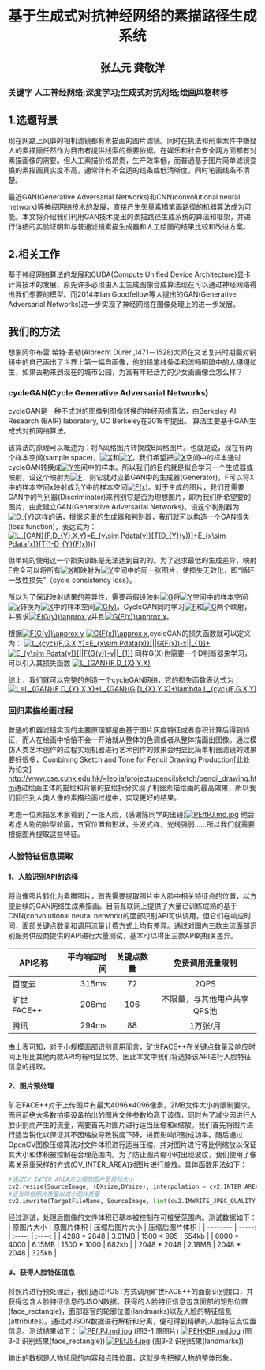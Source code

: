 # <font><center>基于生成式对抗神经网络的素描路径生成系统</center></font>
## <font><center>张厶元  龚敬洋</center></font>

###   关键字 人工神经网络;深度学习;生成式对抗网络;绘画风格转移


##  1.选题背景

  现在网路上风靡的相机滤镜都有素描画的图片滤镜。同时在执法和刑事案件中嫌疑人的素描画任然作为目击者提供线索的重要依据。在娱乐和社会安全两方面都有对素描画像的需要。但人工素描价格昂贵，生产效率低，而普通基于图片简单滤镜变换的素描画真实度不高，通常伴有不合适的线条或低清晰度，同时笔画线条不清楚。

  最近GAN(Generative Adversarial Networks)和CNN(convolutional neural network)等神经网络技术的发展，直接产生矢量素描笔画路径的机器算法成为可能。本文将介绍我们利用GAN技术提出的素描路径生成系统的算法和框架，并进行详细的实验证明和与普通滤镜素描生成器和人工绘画的结果比较和改进方案。

##  2.相关工作

  基于神经网络算法的发展和CUDA(Compute Unified Device Architecture)显卡计算技术的发展，原先许多必须由人工生成图像合成算法现在可以通过神经网络得出我们想要的模型。而2014年Ian Goodfellow等人提出的GAN(Generative Adversarial Networks)进一步实现了神经网络在图像处理上的进一步发展。


## 我们的方法
想象阿尔布雷 希特·丢勒(Albrecht Dürer ,1471－1528)大师在文艺复兴时期面对铜镜中的自己画出了世界上第一幅自画像，他的铅笔线条柔和流畅明暗中的人栩栩如生，如果丢勒来到现在的城市公园，为富有年轻活力的少女画画像会怎么样？
### cycleGAN(Cycle Generative Adversarial Networks)
cycleGAN是一种不成对的图像到图像转换的神经网络算法，由Berkeley AI Research (BAIR) laboratory, UC Berkeley在2018年提出。 算法主要基于GAN生成式对抗网络算法。

该算法的原理可以概述为：将A风格图片转换成B风格图片。也就是说，现在有两个样本空间(sample space)，<a href="http://www.codecogs.com/eqnedit.php?latex=X" target="_blank"><img src="http://latex.codecogs.com/svg.latex?X" title="X" /></a>和<a href="http://www.codecogs.com/eqnedit.php?latex=Y" target="_blank"><img src="http://latex.codecogs.com/svg.latex?Y" title="Y" /></a>，我们希望把<a href="http://www.codecogs.com/eqnedit.php?latex=X" target="_blank"><img src="http://latex.codecogs.com/svg.latex?X" title="X" /></a>空间中的样本通过cycleGAN转换成<a href="http://www.codecogs.com/eqnedit.php?latex=Y" target="_blank"><img src="http://latex.codecogs.com/svg.latex?Y" title="Y" /></a>空间中的样本。所以我们的目的就是拟合学习一个生成器或映射，设这个映射为<a href="http://www.codecogs.com/eqnedit.php?latex=F" target="_blank"><img src="http://latex.codecogs.com/svg.latex?F" title="F" /></a>，则它就对应着GAN中的生成器(Generator)，F可以将X中的样本空间x映射成为Y中的样本空间<a href="http://www.codecogs.com/eqnedit.php?latex=F(x)" target="_blank"><img src="http://latex.codecogs.com/svg.latex?F(x)" title="F(x)" /></a>。对于生成的图片，我们还需要GAN中的判别器(Discriminator)来判别它是否为理想图片，即为我们所希望要的图片，由此建立GAN(Generative Adversarial Networks)。设这个判别器为<a href="http://www.codecogs.com/eqnedit.php?latex=D_{Y}" target="_blank"><img src="http://latex.codecogs.com/svg.latex?D_{Y}" title="D_{Y}" /></a>这样的话，根据这里的生成器和判别器，我们就可以构造一个GAN损失(loss function)，表达式为：
<a href="http://www.codecogs.com/eqnedit.php?latex=L_{GAN}(F,D_{Y},X,Y)=E_{y\sim&space;Pdata(y)}[T(D_{Y}(y))]&plus;E_{x\sim&space;Pdata(x)}[T(1-D_{Y}(F(x)))]" target="_blank"><img src="http://latex.codecogs.com/svg.latex?L_{GAN}(F,D_{Y},X,Y)=E_{y\sim&space;Pdata(y)}[T(D_{Y}(y))]&plus;E_{x\sim&space;Pdata(x)}[T(1-D_{Y}(F(x)))]" title="L_{GAN}(F,D_{Y},X,Y)=E_{y\sim Pdata(y)}[T(D_{Y}(y))]+E_{x\sim Pdata(x)}[T(1-D_{Y}(F(x)))]" /></a>

但单纯的使用这一个损失训练是无法达到目的的。为了追求最低的生成差异，映射F完全可以将所有<a href="http://www.codecogs.com/eqnedit.php?latex=X" target="_blank"><img src="http://latex.codecogs.com/svg.latex?X" title="X" /></a>都映射为<a href="http://www.codecogs.com/eqnedit.php?latex=Y" target="_blank"><img src="http://latex.codecogs.com/svg.latex?Y" title="Y" /></a>空间中的同一张图片，使损失无效化，即“循环一致性损失”（cycle consistency loss）。

所以为了保证映射结果的差异性，需要再假设映射<a href="http://www.codecogs.com/eqnedit.php?latex=G" target="_blank"><img src="http://latex.codecogs.com/svg.latex?G" title="G" /></a>将<a href="http://www.codecogs.com/eqnedit.php?latex=Y" target="_blank"><img src="http://latex.codecogs.com/svg.latex?Y" title="Y" /></a>空间中的样本空间<a href="http://www.codecogs.com/eqnedit.php?latex=y" target="_blank"><img src="http://latex.codecogs.com/svg.latex?y" title="y" /></a>转换为<a href="http://www.codecogs.com/eqnedit.php?latex=X" target="_blank"><img src="http://latex.codecogs.com/svg.latex?X" title="X" /></a>中的样本空间<a href="http://www.codecogs.com/eqnedit.php?latex=G(y)" target="_blank"><img src="http://latex.codecogs.com/svg.latex?G(y)" title="G(y)" /></a>。CycleGAN同时学习<a href="http://www.codecogs.com/eqnedit.php?latex=F" target="_blank"><img src="http://latex.codecogs.com/svg.latex?F" title="F" /></a>和<a href="http://www.codecogs.com/eqnedit.php?latex=G" target="_blank"><img src="http://latex.codecogs.com/svg.latex?G" title="G" /></a>两个映射，并要求<a href="http://www.codecogs.com/eqnedit.php?latex=F(G(y))\approx&space;y" target="_blank"><img src="http://latex.codecogs.com/svg.latex?F(G(y))\approx&space;y" title="F(G(y))\approx y" /></a>并且<a href="http://www.codecogs.com/eqnedit.php?latex=G(F(x))\approx&space;x" target="_blank"><img src="http://latex.codecogs.com/svg.latex?G(F(x))\approx&space;x" title="G(F(x))\approx x" /></a>。

根据<a href="http://www.codecogs.com/eqnedit.php?latex=F(G(y))\approx&space;y" target="_blank"><img src="http://latex.codecogs.com/svg.latex?F(G(y))\approx&space;y" title="F(G(y))\approx y" /></a>  <a href="http://www.codecogs.com/eqnedit.php?latex=G(F(x))\approx&space;x" target="_blank"><img src="http://latex.codecogs.com/svg.latex?G(F(x))\approx&space;x" title="G(F(x))\approx x" /></a>,cycleGAN的损失函数就可以定义为：
<a href="http://www.codecogs.com/eqnedit.php?latex=L_{cyc}(F,G,X,Y)=E_{x\sim&space;Pdata(x)}[||G(F(x))-x||_{1}]&plus;" target="_blank"><img src="http://latex.codecogs.com/svg.latex?L_{cyc}(F,G,X,Y)=E_{x\sim&space;Pdata(x)}[||G(F(x))-x||_{1}]&plus;" title="L_{cyc}(F,G,X,Y)=E_{x\sim Pdata(x)}[||G(F(x))-x||_{1}]+" /></a><a href="http://www.codecogs.com/eqnedit.php?latex=E_{y\sim&space;Pdata(y)}[||F(G(y))-y||_{1}]" target="_blank"><img src="http://latex.codecogs.com/svg.latex?E_{y\sim&space;Pdata(y)}[||F(G(y))-y||_{1}]" title="E_{y\sim Pdata(y)}[||F(G(y))-y||_{1}]" /></a>
同样G(X)也需要一个D判断器来学习，可以引入其损失函数
<a href="http://www.codecogs.com/eqnedit.php?latex=L_{GAN}(F,D_{X},Y,X)" target="_blank"><img src="http://latex.codecogs.com/svg.latex?L_{GAN}(F,D_{X},Y,X)" title="L_{GAN}(F,D_{X},Y,X)" /></a>

综上，我们就可以完整的创造一个cycleGAN网络，它的损失函数表达式为：
<a href="http://www.codecogs.com/eqnedit.php?latex=L=L_{GAN}(F,D_{Y},X,Y)&plus;L_{GAN}(G,D_{X},Y,X)&plus;\lambda&space;L_{cyc}(F,G,X,Y)" target="_blank"><img src="http://latex.codecogs.com/gif.latex?L=L_{GAN}(F,D_{Y},X,Y)&plus;L_{GAN}(G,D_{X},Y,X)&plus;\lambda&space;L_{cyc}(F,G,X,Y)" title="L=L_{GAN}(F,D_{Y},X,Y)+L_{GAN}(G,D_{X},Y,X)+\lambda L_{cyc}(F,G,X,Y)" /></a>

### 回归素描绘画过程
普通的机器滤镜实现的主要原理都是由基于图片灰度特征或者卷积计算后得到特征，而人在绘画中恰恰不会一开始就从整体的色调或者从整体描画出图像。通过模仿人类艺术创作的过程实现机器进行艺术创作的效果会明显比简单机器滤镜的效果要好很多，Combining Sketch and Tone for Pencil Drawing Production[此处为论文] <http://www.cse.cuhk.edu.hk/~leojia/projects/pencilsketch/pencil_drawing.htm>通过绘画主体的描绘和背景的描绘拆分实现了机器素描绘画的最高效果，所以我们回归到人类人像的素描绘画过程中，实现更好的结果。

考虑一位素描艺术家看到了一张人脸，(感谢陈同学的出镜)[![PEftPJ.md.jpg](https://s1.ax1x.com/2018/07/04/PEftPJ.md.jpg)](https://imgchr.com/i/PEftPJ)
他会考虑人物的脸型轮廓，五官位置和形状，头发式样，光线强弱......所以我们就需要根据图片提取这些特征。

### 人脸特征信息提取
#### 1、人脸识别API的选择
将肖像照片转化为素描照片，首先需要提取照片中人脸中相关特征点的位置，以方便后续的GAN网络生成素描画。目前互联网上提供了大量已训练成熟的基于CNN(convolutional neural network)的面部识别API可供调用，但它们在响应时间，面部关键点数量和调用流量计费方式上均有差异。通过对国内三款主流面部识别服务供应商提供的API进行大量测试，基本可以得出三款API的相关差异。

| API名称        | 平均响应时间   |  关键点数量  | 免费调用流量限制 |
| --------   | -----:  | :----:  | :----:  |
| 百度云 | 315ms |    72    | 2QPS |
| 旷世FACE++ | 206ms |   106   | 不限量，与其他用户共享QPS池 |
| 腾讯 |   294ms     |  88  | 1万张/月 |

由上表可知，对于小规模面部识别调用而言，矿世FACE++在关键点数量及响应时间上相比其他两款API均有明显优势。因此本文中我们将选择该API进行人脸特征信息的提取。
#### 2、图片预处理
矿石FACE++对于上传图片有最大4096*4096像素，2MB文件大小的限制要求，而目前绝大多数拍摄设备拍出的图片文件参数均高于该值，同时为了减少因进行人脸识别而产生的流量，需要首先对图片进行适当压缩和s缩放。我们首先将图片进行适当锐化以保证其不因缩放导致锐度下降，进而影响识别成功率。随后通过OpenCV图像压缩算法对文件体积进行适当压缩，并对图片进行等比例缩放以保证其大小和体积被控制在合理范围内。为了防止图片缩小时出现波纹，我们使用了像素关系重采样的方式(CV_INTER_AREA)对图片进行缩放。具体函数用法如下：
```python
#通过CV_INTER_AREA方法缩放图片至目标大小
cv2.resize(SourceImage, (DXsize,DYsize), interpolation = cv2.INTER_AREA)
#适当降低照片质量以减小图片质量
cv2.imwrite(TargetFileName, SourceImage, [int(cv2.IMWRITE_JPEG_QUALITY), QualityKeepValue])
```
经过测试，处理后图像的文件体积已基本被控制在可接受范围内。测试数据如下：
| 原图片大小 | 原图片体积 | 压缩后图片大小 | 压缩后图片体积 |
| --------   | -----:  | :----:  | :----:  |
| 4288 * 2848 | 3.01MB | 1500 * 995 | 554kb |
| 6000 * 4000 | 6.15MB | 1500 * 1000 | 682kb |
| 2048 * 2048 | 2.18MB | 2048 * 2048 | 325kb |

#### 3、获得人脸特征信息
将照片进行预处理后，我们通过POST方式调用旷世FACE++的面部识别接口，并获得包含人脸特征信息的JSON数据。获得的人脸特征信息包含面部的矩形位置(face_rectangle)，面部器官的轮廓位置(landmarks)以及人脸的特征信息(attributes)。通过对JSON数据进行解析和分离，便可得到精确的人脸特征点位置信息。测试结果如下：
[![PEftPJ.md.jpg](https://s1.ax1x.com/2018/07/04/PEftPJ.md.jpg)](https://imgchr.com/i/PEftPJ)
(图3-1 原图片)
[![PEHKBR.md.jpg](https://s1.ax1x.com/2018/07/04/PEHKBR.md.jpg)](https://imgchr.com/i/PEHKBR)
(图3-2 识别结果(face_rectangle))
[![PEfJ54.jpg](https://s1.ax1x.com/2018/07/04/PEfJ54.jpg)](https://imgchr.com/i/PEfJ54)
(图3-2 识别结果(landmarks))

输出的数据是人物轮廓的内容和点阵位置，这就是先把握人物的整体形象。

